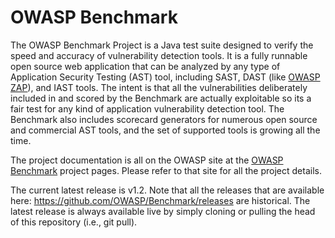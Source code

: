 # OWASP Benchmark
The OWASP Benchmark Project is a Java test suite designed to verify the speed and accuracy of vulnerability detection tools. It is a fully runnable open source web application that can be analyzed by any type of Application Security Testing (AST) tool, including SAST, DAST (like <a href="https://owasp.org/www-project-zap">OWASP ZAP</a>), and IAST tools. The intent is that all the vulnerabilities deliberately included in and scored by the Benchmark are actually exploitable so its a fair test for any kind of application vulnerability detection tool. The Benchmark also includes scorecard generators for numerous open source and commercial AST tools, and the set of supported tools is growing all the time.

The project documentation is all on the OWASP site at the <a href="https://owasp.org/www-project-benchmark">OWASP Benchmark</a> project pages. Please refer to that site for all the project details.

The current latest release is v1.2. Note that all the releases that are available here: https://github.com/OWASP/Benchmark/releases are historical. The latest release is always available live by simply cloning or pulling the head of this repository (i.e., git pull).
